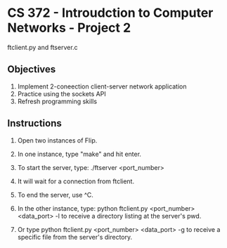 # CS 372 - Introudction to Computer Networks - Project 2
ftclient.py and ftserver.c

## Objectives
1. Implement 2-coneection client-server network application
2. Practice using the sockets API
3. Refresh programming skills

## Instructions
1. Open two instances of Flip.

2. In one instance, type "make" and hit enter.
3. To start the server, type:
	./ftserver <port_number>
4. It will wait for a connection from ftclient.
5. To end the server, use ^C.

6. In the other instance, type:
	python ftclient.py <port_number> <data_port> -l
   to receive a directory listing at the server's pwd.
7. Or type
   	python ftclient.py <port_number> <data_port> -g <filename>
   to receive a specific file from the server's directory.
